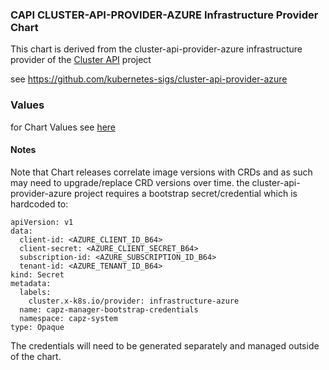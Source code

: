 ### CAPI CLUSTER-API-PROVIDER-AZURE Infrastructure Provider Chart

This chart is derived from the cluster-api-provider-azure infrastructure provider of the [Cluster API](https://cluster-api.sigs.k8s.io) project 

see https://github.com/kubernetes-sigs/cluster-api-provider-azure

### Values
for Chart Values see [here](charts/capz/README.md)

#### Notes

Note that Chart releases correlate image versions with CRDs and as such may need to upgrade/replace CRD versions over time.
the cluster-api-provider-azure project requires a bootstrap secret/credential which is hardcoded to:
```
apiVersion: v1
data:
  client-id: <AZURE_CLIENT_ID_B64>
  client-secret: <AZURE_CLIENT_SECRET_B64>
  subscription-id: <AZURE_SUBSCRIPTION_ID_B64>
  tenant-id: <AZURE_TENANT_ID_B64>
kind: Secret
metadata:
  labels:
    cluster.x-k8s.io/provider: infrastructure-azure
  name: capz-manager-bootstrap-credentials
  namespace: capz-system
type: Opaque
```
The credentials will need to be generated separately and managed outside of the chart.
